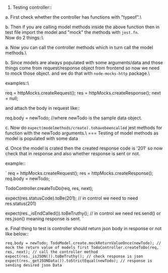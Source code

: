 1. Testing controller::

a.  First check whether the controller has functions with "typeof".\

b. Then if you are calling model methods inside the above function then in test file import the model and "mock" the methods with `jest.fn`. \
Now do 2 things::\

a.  Now you can call the controller methods which in turn call the model methods.\

b. Since models are always populated with some arguments/data and those things come from request/response object from frontend so now we need to mock those object.
and we do that with `node-mocks-http` package.\

examples::\

req = httpMocks.createRequest(); 
res = httpMocks.createResponse(); 
next = null; 

and attach the body in request like::

req.body = newTodo; //where newTodo is the sample data object.

c.  Now do `expect(modelmethods/create).tohavebeencalled` jest methods for function with 
the newTodo arguments.\  === Testing of model methods as model is populated with some data

d.  Once the model is crated then the created response code is '201' so now check that in response and also whether response is sent or not.

example::

`
req = httpMocks.createRequest(); 
res = httpMocks.createResponse();
req.body = newTodo;

TodoController.createToDo(req, res, next);

expect(res.statusCode).toBe(201); // in control we need to need res.status(201)

expect(res._isEndCalled()).toBeTruthy(); // in control we need res.send() or res.json() meaning response is sent.
`

e.  Final thing to test is controller should return json body in response or not like below::

`
    req.body = newTodo;
    TodoModel.create.mockReturnValueOnce(newTodo); // mock the return value of models first
    TodoController.createToDo(req, res, next); // call the controller method
    expect(res._isJSON()).toBeTruthy(); // check response is json
    expect(res._getJSONData()).toStrictEqual(newTodo); // response is sending desired json Data
`